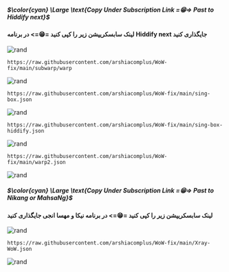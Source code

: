 ##### $\color{cyan} \Large \text{Copy Under Subscription Link =😁=> Past to Hiddify next}$
#### لینک سابسکریپشن زیر را کپی کنید =😁=> در برنامه Hiddify next جایگذاری کنید

![rand](https://rand-xyz.now.sh/api/hello)

```
https://raw.githubusercontent.com/arshiacomplus/WoW-fix/main/subwarp/warp
```
![rand](https://rand-xyz.now.sh/api/hello)

```
https://raw.githubusercontent.com/arshiacomplus/WoW-fix/main/sing-box.json
```
![rand](https://rand-xyz.now.sh/api/hello)


```
https://raw.githubusercontent.com/arshiacomplus/WoW-fix/main/sing-box-hiddify.json
```
![rand](https://rand-xyz.now.sh/api/hello)

```
https://raw.githubusercontent.com/arshiacomplus/WoW-fix/main/warp2.json
```
![rand](https://rand-xyz.now.sh/api/hello)


##### $\color{cyan} \Large \text{Copy Under Subscription Link =😁=> Past to Nikang or MahsaNg}$
#### لینک سابسکریپشن زیر را کپی کنید =😁=> در برنامه نیکا و مهسا انجی جایگذاری کنید

![rand](https://rand-xyz.now.sh/api/hello)

```
https://raw.githubusercontent.com/arshiacomplus/WoW-fix/main/Xray-WoW.json
```
![rand](https://rand-xyz.now.sh/api/hello)
